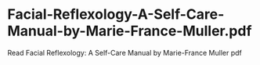 # Facial-Reflexology-A-Self-Care-Manual-by-Marie-France-Muller.pdf
Read Facial Reflexology: A Self-Care Manual by Marie-France Muller pdf
